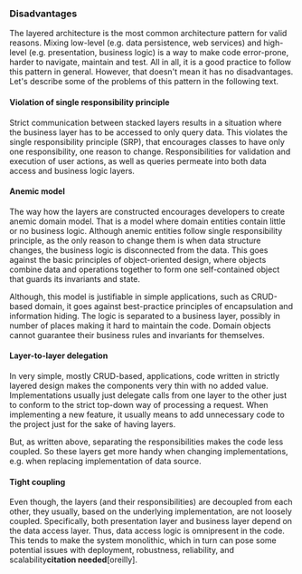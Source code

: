 
### Disadvantages

The layered architecture is the most common architecture pattern for valid reasons. Mixing low-level (e.g. data persistence, web services) and high-level (e.g. presentation, business logic) is a way to make code error-prone, harder to navigate, maintain and test. All in all, it is a good practice to follow this pattern in general. However, that doesn't mean it has no disadvantages. Let's describe some of the problems of this pattern in the following text.

#### Violation of single responsibility principle

Strict communication between stacked layers results in a situation where the business layer has to be accessed to only query data. This violates the single responsibility principle (SRP), that encourages classes to have only one responsibility, one reason to change. Responsibilities for validation and execution of user actions, as well as queries permeate into both data access and business logic layers.

#### Anemic model

The way how the layers are constructed encourages developers to create anemic domain model. That is a model where domain entities contain little or no business logic. Although anemic entities follow single responsibility principle, as the only reason to change them is when data structure changes, the business logic is disconnected from the data. This goes against the basic principles of object-oriented design, where objects combine data and operations together to form one self-contained object that guards its invariants and state.

Although, this model is justifiable in simple applications, such as CRUD-based domain, it goes against best-practice principles of encapsulation and information hiding. The logic is separated to a business layer, possibly in number of places making it hard to maintain the code. Domain objects cannot guarantee their business rules and invariants for themselves. 

#### Layer-to-layer delegation

In very simple, mostly CRUD-based, applications, code written in strictly layered design makes the components very thin with no added value. Implementations usually just delegate calls from one layer to the other just to conform to the strict top-down way of processing a request. When implementing a new feature, it usually means to add unnecessary code to the project just for the sake of having layers.

But, as written above, separating the responsibilities makes the code less coupled. So these layers get more handy when changing implementations, e.g. when replacing implementation of data source.

#### Tight coupling

Even though, the layers (and their responsibilities) are decoupled from each other, they usually, based on the underlying implementation, are not loosely coupled. Specifically, both presentation layer and business layer depend on the data access layer. Thus, data access logic is omnipresent in the code. This tends to make the system monolithic, which in turn can pose some potential issues with deployment, robustness, reliability, and scalability**citation needed**[oreilly]. 

